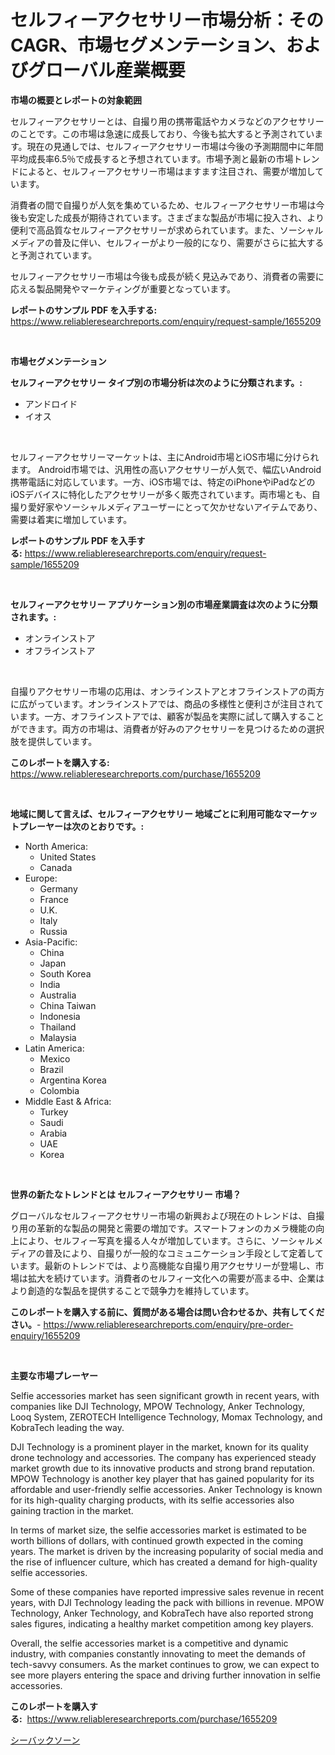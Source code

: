 <p><h1>セルフィーアクセサリー市場分析：そのCAGR、市場セグメンテーション、およびグローバル産業概要</h1></p><p><strong>市場の概要とレポートの対象範囲</strong></p>
<p><p>セルフィーアクセサリーとは、自撮り用の携帯電話やカメラなどのアクセサリーのことです。この市場は急速に成長しており、今後も拡大すると予測されています。現在の見通しでは、セルフィーアクセサリー市場は今後の予測期間中に年間平均成長率6.5％で成長すると予想されています。市場予測と最新の市場トレンドによると、セルフィーアクセサリー市場はますます注目され、需要が増加しています。</p><p>消費者の間で自撮りが人気を集めているため、セルフィーアクセサリー市場は今後も安定した成長が期待されています。さまざまな製品が市場に投入され、より便利で高品質なセルフィーアクセサリーが求められています。また、ソーシャルメディアの普及に伴い、セルフィーがより一般的になり、需要がさらに拡大すると予測されています。</p><p>セルフィーアクセサリー市場は今後も成長が続く見込みであり、消費者の需要に応える製品開発やマーケティングが重要となっています。</p></p>
<p><strong>レポートのサンプル PDF を入手する:</strong> <a href="https://www.reliableresearchreports.com/enquiry/request-sample/1655209">https://www.reliableresearchreports.com/enquiry/request-sample/1655209</a></p>
<p>&nbsp;</p>
<p><strong>市場セグメンテーション</strong></p>
<p><strong>セルフィーアクセサリー タイプ別の市場分析は次のように分類されます。:</strong></p>
<p><ul><li>アンドロイド</li><li>イオス</li></ul></p>
<p>&nbsp;</p>
<p><p>セルフィーアクセサリーマーケットは、主にAndroid市場とiOS市場に分けられます。 Android市場では、汎用性の高いアクセサリーが人気で、幅広いAndroid携帯電話に対応しています。一方、iOS市場では、特定のiPhoneやiPadなどのiOSデバイスに特化したアクセサリーが多く販売されています。両市場とも、自撮り愛好家やソーシャルメディアユーザーにとって欠かせないアイテムであり、需要は着実に増加しています。</p></p>
<p><strong>レポートのサンプル PDF を入手する:</strong>&nbsp;<a href="https://www.reliableresearchreports.com/enquiry/request-sample/1655209">https://www.reliableresearchreports.com/enquiry/request-sample/1655209</a></p>
<p>&nbsp;</p>
<p><strong> セルフィーアクセサリー アプリケーション別の市場産業調査は次のように分類されます。:</strong></p>
<p><ul><li>オンラインストア</li><li>オフラインストア</li></ul></p>
<p>&nbsp;</p>
<p><p>自撮りアクセサリー市場の応用は、オンラインストアとオフラインストアの両方に広がっています。オンラインストアでは、商品の多様性と便利さが注目されています。一方、オフラインストアでは、顧客が製品を実際に試して購入することができます。両方の市場は、消費者が好みのアクセサリーを見つけるための選択肢を提供しています。</p></p>
<p><strong>このレポートを購入する:</strong>&nbsp; <a href="https://www.reliableresearchreports.com/purchase/1655209">https://www.reliableresearchreports.com/purchase/1655209</a></p>
<p>&nbsp;</p>
<p><strong>地域に関して言えば、セルフィーアクセサリー 地域ごとに利用可能なマーケットプレーヤーは次のとおりです。:</strong></p>
<p><ul>
    <li>
        North America:
        <ul>
            <li>United States</li>
            <li>Canada</li>
        </ul>
    </li>
    <li>
        Europe:
        <ul>
            <li>Germany</li>
            <li>France</li>
            <li>U.K.</li>
            <li>Italy</li>
            <li>Russia</li>
        </ul>
    </li>
    <li>
        Asia-Pacific:
        <ul>
            <li>China</li>
            <li>Japan</li>
            <li>South Korea</li>
            <li>India</li>
            <li>Australia</li>
            <li>China Taiwan</li>
            <li>Indonesia</li>
            <li>Thailand</li>
            <li>Malaysia</li>
        </ul>
    </li>
    <li>
        Latin America:
        <ul>
            <li>Mexico</li>
            <li>Brazil</li>
            <li>Argentina Korea</li>
            <li>Colombia</li>
        </ul>
    </li>
    <li>
        Middle East & Africa:
        <ul>
            <li>Turkey</li>
            <li>Saudi</li>
            <li>Arabia</li>
            <li>UAE</li>
            <li>Korea</li>
        </ul>
    </li>
    </ul></p>
<p>&nbsp;</p>
<p><strong>世界の新たなトレンドとは セルフィーアクセサリー 市場？</strong></p>
<p><p>グローバルなセルフィーアクセサリー市場の新興および現在のトレンドは、自撮り用の革新的な製品の開発と需要の増加です。スマートフォンのカメラ機能の向上により、セルフィー写真を撮る人々が増加しています。さらに、ソーシャルメディアの普及により、自撮りが一般的なコミュニケーション手段として定着しています。最新のトレンドでは、より高機能な自撮り用アクセサリーが登場し、市場は拡大を続けています。消費者のセルフィー文化への需要が高まる中、企業はより創造的な製品を提供することで競争力を維持しています。</p></p>
<p><strong>このレポートを購入する前に、質問がある場合は問い合わせるか、共有してください。</strong>- <a href="https://www.reliableresearchreports.com/enquiry/pre-order-enquiry/1655209">https://www.reliableresearchreports.com/enquiry/pre-order-enquiry/1655209</a></p>
<p>&nbsp;</p>
<p><strong>主要な市場プレーヤー</strong></p>
<p><p>Selfie accessories market has seen significant growth in recent years, with companies like DJI Technology, MPOW Technology, Anker Technology, Looq System, ZEROTECH Intelligence Technology, Momax Technology, and KobraTech leading the way. </p><p>DJI Technology is a prominent player in the market, known for its quality drone technology and accessories. The company has experienced steady market growth due to its innovative products and strong brand reputation. MPOW Technology is another key player that has gained popularity for its affordable and user-friendly selfie accessories. Anker Technology is known for its high-quality charging products, with its selfie accessories also gaining traction in the market.</p><p>In terms of market size, the selfie accessories market is estimated to be worth billions of dollars, with continued growth expected in the coming years. The market is driven by the increasing popularity of social media and the rise of influencer culture, which has created a demand for high-quality selfie accessories.</p><p>Some of these companies have reported impressive sales revenue in recent years, with DJI Technology leading the pack with billions in revenue. MPOW Technology, Anker Technology, and KobraTech have also reported strong sales figures, indicating a healthy market competition among key players.</p><p>Overall, the selfie accessories market is a competitive and dynamic industry, with companies constantly innovating to meet the demands of tech-savvy consumers. As the market continues to grow, we can expect to see more players entering the space and driving further innovation in selfie accessories.</p></p>
<p><strong>このレポートを購入する:</strong>&nbsp;&nbsp;<a href="https://www.reliableresearchreports.com/purchase/1655209">https://www.reliableresearchreports.com/purchase/1655209</a></p>
<p><p><a href="https://github.com/zoetazuur/Market-Research-Report-List-1/blob/main/392386013030.md">シーバックソーン</a></p></p>